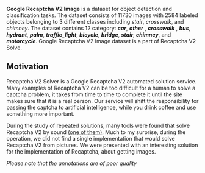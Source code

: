 **Google Recaptcha V2 Image** is a dataset for object detection and classification tasks. The dataset consists of 11730 images with 2584 labeled objects belonging to 3 different classes including *stair*, *crosswalk*, and *chimney*. The dataset contains 12 category: ***car***, ***other*** , ***crosswalk*** , ***bus***, ***hydrant***, ***palm***, ***traffic_light***, ***bicycle***, ***bridge***, ***stair***, ***chimney***, and ***motorcycle***. Google Recaptcha V2 Image dataset is a part of Recaptcha V2 Solve.

## Motivation 

Recaptcha V2 Solver is a Google Recaptcha V2 automated solution service. Many examples of Recaptcha V2 can be too difficult for a human to solve a captcha problem, it takes from time to time to complete it until the site makes sure that it is a real person. Our service will shift the responsibility for passing the captcha to artificial intelligence, while you drink coffee and use something more important.

During the study of repeated solutions, many tools were found that solve Recaptcha V2 by sound [(one of them)](https://github.com/dessant/buster). Much to my surprise, during the operation, we did not find a single implementation that would solve Recaptcha V2 from pictures. We were presented with an interesting solution for the implementation of Recaptcha, about getting images.

<i>Please note that the annotations are of poor quality</i>